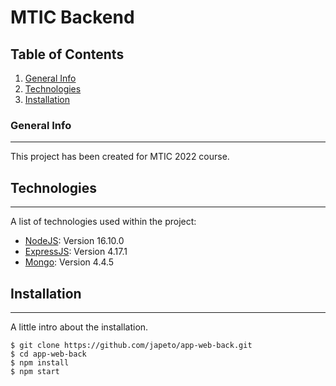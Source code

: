 # MTIC Backend


## Table of Contents
1. [General Info](#general-info)
2. [Technologies](#technologies)
3. [Installation](#installation)
### General Info
***
This project has been created for MTIC 2022 course.
## Technologies
***
A list of technologies used within the project:
* [NodeJS](https://nodejs.org/): Version 16.10.0
* [ExpressJS](https://expressjs.com/es/): Version 4.17.1
* [Mongo](https://example.com): Version 4.4.5
## Installation
***
A little intro about the installation. 
```
$ git clone https://github.com/japeto/app-web-back.git
$ cd app-web-back
$ npm install
$ npm start
```